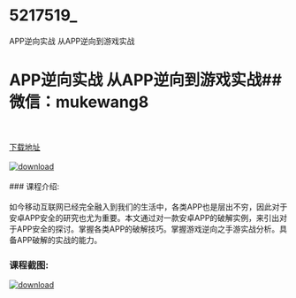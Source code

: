 # 5217519_
APP逆向实战 从APP逆向到游戏实战
# APP逆向实战 从APP逆向到游戏实战## 微信：mukewang8
<br/></br>[下载地址](http://www.36tz.cn/article/5217519 "下载地址")
<br/></br>[![download](http://36tz.cn/muke_img/2021_01_1-35-300x167.png "下载地址")](http://www.36tz.cn/article/5217519 "下载地址")
<br/></br>### 课程介绍:<br/></br>如今移动互联网已经完全融入到我们的生活中，各类APP也是层出不穷，因此对于安卓APP安全的研究也尤为重要。本文通过对一款安卓APP的破解实例，来引出对于APP安全的探讨。掌握各类APP的破解技巧。掌握游戏逆向之手游实战分析。具备APP破解的实战的能力。

### 课程截图:
[![download](http://36tz.cn/muke_img/2021_01_2-39.png "下载地址")](http://www.36tz.cn/article/5217519 "下载地址")
